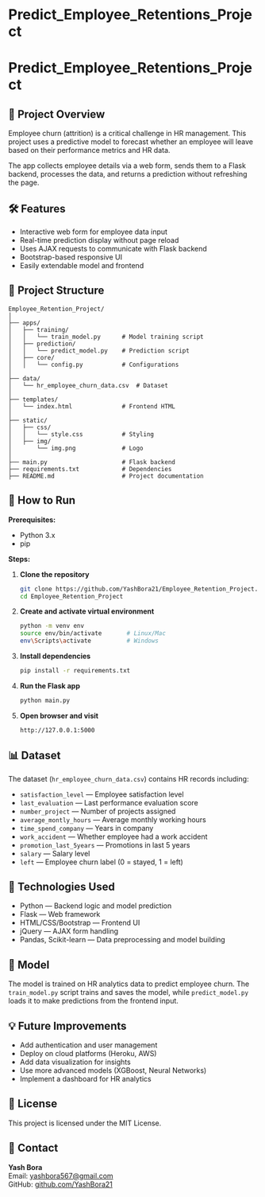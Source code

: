 ﻿# Predict_Employee_Retentions_Project

# Predict_Employee_Retentions_Project

## 📌 Project Overview

Employee churn (attrition) is a critical challenge in HR management. This project uses a predictive model to forecast whether an employee will leave based on their performance metrics and HR data.

The app collects employee details via a web form, sends them to a Flask backend, processes the data, and returns a prediction without refreshing the page.

## 🛠️ Features

- Interactive web form for employee data input
- Real-time prediction display without page reload
- Uses AJAX requests to communicate with Flask backend
- Bootstrap-based responsive UI
- Easily extendable model and frontend

## 📁 Project Structure

```
Employee_Retention_Project/
│
├── apps/
│   ├── training/
│   │   └── train_model.py      # Model training script
│   ├── prediction/
│   │   └── predict_model.py    # Prediction script
│   ├── core/
│   │   └── config.py           # Configurations
│
├── data/
│   └── hr_employee_churn_data.csv  # Dataset
│
├── templates/
│   └── index.html              # Frontend HTML
│
├── static/
│   ├── css/
│   │   └── style.css           # Styling
│   ├── img/
│       └── img.png             # Logo
│
├── main.py                     # Flask backend
├── requirements.txt            # Dependencies
├── README.md                   # Project documentation
```

## 🚀 How to Run

**Prerequisites:**

- Python 3.x
- pip

**Steps:**

1. **Clone the repository**
    ```bash
    git clone https://github.com/YashBora21/Employee_Retention_Project.git
    cd Employee_Retention_Project
    ```

2. **Create and activate virtual environment**
    ```bash
    python -m venv env
    source env/bin/activate       # Linux/Mac
    env\Scripts\activate          # Windows
    ```

3. **Install dependencies**
    ```bash
    pip install -r requirements.txt
    ```

4. **Run the Flask app**
    ```bash
    python main.py
    ```

5. **Open browser and visit**
    ```
    http://127.0.0.1:5000
    ```

## 📊 Dataset

The dataset (`hr_employee_churn_data.csv`) contains HR records including:

- `satisfaction_level` — Employee satisfaction level
- `last_evaluation` — Last performance evaluation score
- `number_project` — Number of projects assigned
- `average_montly_hours` — Average monthly working hours
- `time_spend_company` — Years in company
- `work_accident` — Whether employee had a work accident
- `promotion_last_5years` — Promotions in last 5 years
- `salary` — Salary level
- `left` — Employee churn label (0 = stayed, 1 = left)

## 📌 Technologies Used

- Python — Backend logic and model prediction
- Flask — Web framework
- HTML/CSS/Bootstrap — Frontend UI
- jQuery — AJAX form handling
- Pandas, Scikit-learn — Data preprocessing and model building

## 🧠 Model

The model is trained on HR analytics data to predict employee churn. The `train_model.py` script trains and saves the model, while `predict_model.py` loads it to make predictions from the frontend input.

## 💡 Future Improvements

- Add authentication and user management
- Deploy on cloud platforms (Heroku, AWS)
- Add data visualization for insights
- Use more advanced models (XGBoost, Neural Networks)
- Implement a dashboard for HR analytics

## 📄 License

This project is licensed under the MIT License.

## 📧 Contact

**Yash Bora**  
Email: yashbora567@gmail.com  
GitHub: [github.com/YashBora21](https://github.com/YashBora21)
